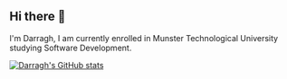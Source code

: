 ## Hi there 👋

I'm Darragh, I am currently enrolled in Munster Technological University studying Software Development.

[![Darragh's GitHub stats](https://github-readme-stats.vercel.app/api?username=darragh-kelly)](https://github.com/anuraghazra/github-readme-stats)
